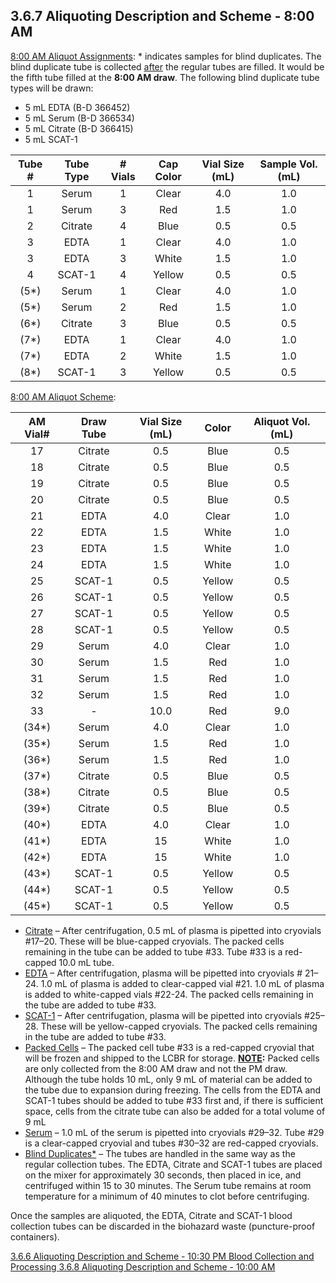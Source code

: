## 3.6.7 Aliquoting Description and Scheme - 8:00 AM

<u>8:00 AM Aliquot Assignments</u>: * indicates samples for blind duplicates.  The blind duplicate tube is collected <u>after</u> the regular tubes are filled.  It would be the fifth tube filled at the **8:00 AM draw**.  The following blind duplicate tube types will be drawn:

* 5 mL EDTA (B-D 366452)
* 5 mL Serum (B-D 366534)
* 5 mL Citrate (B-D 366415)
* 5 mL SCAT-1

| Tube # | Tube Type | # Vials | Cap Color | Vial Size (mL) | Sample Vol. (mL) |
|:------:|:---------:|:-------:|:---------:|:--------------:|:----------------:|
| 1      | Serum     | 1       | Clear     | 4.0            | 1.0              |
| 1      | Serum     | 3       | Red       | 1.5            | 1.0              |
| 2      | Citrate   | 4       | Blue      | 0.5            | 0.5              |
| 3      | EDTA      | 1       | Clear     | 4.0            | 1.0              |
| 3      | EDTA      | 3       | White     | 1.5            | 1.0              |
| 4      | SCAT-1    | 4       | Yellow    | 0.5            | 0.5              |
| (5*)   | Serum     | 1       | Clear     | 4.0            | 1.0              |
| (5*)   | Serum     | 2       | Red       | 1.5            | 1.0              |
| (6*)   | Citrate   | 3       | Blue      | 0.5            | 0.5              |
| (7*)   | EDTA      | 1       | Clear     | 4.0            | 1.0              |
| (7*)   | EDTA      | 2       | White     | 1.5            | 1.0              |
| (8*)   | SCAT-1    | 3       | Yellow    | 0.5            | 0.5              |

<u>8:00 AM Aliquot Scheme</u>:

| AM Vial# | Draw Tube | Vial Size (mL) | Color  | Aliquot Vol. (mL) |
|:--------:|:---------:|:--------------:|:------:|:-----------------:|
| 17       | Citrate   | 0.5            | Blue   | 0.5               |
| 18       | Citrate   | 0.5            | Blue   | 0.5               |
| 19       | Citrate   | 0.5            | Blue   | 0.5               |
| 20       | Citrate   | 0.5            | Blue   | 0.5               |
| 21       | EDTA      | 4.0            | Clear  | 1.0               |
| 22       | EDTA      | 1.5            | White  | 1.0               |
| 23       | EDTA      | 1.5            | White  | 1.0               |
| 24       | EDTA      | 1.5            | White  | 1.0               |
| 25       | SCAT-1    | 0.5            | Yellow | 0.5               |
| 26       | SCAT-1    | 0.5            | Yellow | 0.5               |
| 27       | SCAT-1    | 0.5            | Yellow | 0.5               |
| 28       | SCAT-1    | 0.5            | Yellow | 0.5               |
| 29       | Serum     | 4.0            | Clear  | 1.0               |
| 30       | Serum     | 1.5            | Red    | 1.0               |
| 31       | Serum     | 1.5            | Red    | 1.0               |
| 32       | Serum     | 1.5            | Red    | 1.0               |
| 33       | -         | 10.0           | Red    | 9.0               |
| (34*)    | Serum     | 4.0            | Clear  | 1.0               |
| (35*)    | Serum     | 1.5            | Red    | 1.0               |
| (36*)    | Serum     | 1.5            | Red    | 1.0               |
| (37*)    | Citrate   | 0.5            | Blue   | 0.5               |
| (38*)    | Citrate   | 0.5            | Blue   | 0.5               |
| (39*)    | Citrate   | 0.5            | Blue   | 0.5               |
| (40*)    | EDTA      | 4.0            | Clear  | 1.0               |
| (41*)    | EDTA      | 15             | White  | 1.0               |
| (42*)    | EDTA      | 15             | White  | 1.0               |
| (43*)    | SCAT-1    | 0.5            | Yellow | 0.5               |
| (44*)    | SCAT-1    | 0.5            | Yellow | 0.5               |
| (45*)    | SCAT-1    | 0.5            | Yellow | 0.5               |

* <u>Citrate</u> – After centrifugation, 0.5 mL of plasma is pipetted into cryovials #17–20.  These will be blue-capped cryovials.  The packed cells remaining in the tube can be added to tube #33.  Tube #33 is a red-capped 10.0 mL tube.
* <u>EDTA</u> – After centrifugation, plasma will be pipetted into cryovials # 21–24.  1.0 mL of plasma is added to clear-capped vial #21.  1.0 mL of plasma is added to white-capped vials #22-24.  The packed cells remaining in the tube are added to tube #33.
* <u>SCAT-1</u> – After centrifugation, plasma will be pipetted into cryovials #25–28.  These will be yellow-capped cryovials.  The packed cells remaining in the tube are added to tube #33.
* <u>Packed Cells</u> – The packed cell tube #33 is a red-capped cryovial that will be frozen and shipped to the LCBR for storage.  **<u>NOTE</u>:** Packed cells are only collected from the 8:00 AM draw and not the PM draw.  Although the tube holds 10 mL, only 9 mL of material can be added to the tube due to expansion during freezing.  The cells from the EDTA and SCAT-1 tubes should be added to tube #33 first and, if there is sufficient space, cells from the citrate tube can also be added for a total volume of 9 mL
* <u>Serum</u> – 1.0 mL of the serum is pipetted into cryovials #29–32.  Tube #29 is a clear-capped cryovial and tubes #30–32 are red-capped cryovials.
* <u>Blind Duplicates*</u> – The tubes are handled in the same way as the regular collection tubes. The EDTA, Citrate and SCAT-1 tubes are placed on the mixer for approximately 30 seconds, then placed in ice, and centrifuged within 15 to 30 minutes. The Serum tube remains at room temperature for a minimum of 40 minutes to clot before centrifuging.

Once the samples are aliquoted, the EDTA, Citrate and SCAT-1 blood collection tubes can be discarded in the biohazard waste (puncture-proof containers).


<div class="center">
<div class="btn-group">
  <a href=":pages_path:/manuals/blood-collection-processing/3-06-06-aliquoting-description-1030PM.md" class="btn btn-default">
    <span class="glyphicon glyphicon-chevron-left"></span>
    3.6.6 Aliquoting Description and Scheme - 10:30 PM
  </a>

  <a href=":pages_path:/manuals/blood-collection-processing" class="btn btn-default">
    <span class="glyphicon glyphicon-chevron-up"></span>
    Blood Collection and Processing
  </a>

  <a href=":pages_path:/manuals/blood-collection-processing/3-06-08-aliquoting-description-1000AM.md" class="btn btn-success">
    3.6.8 Aliquoting Description and Scheme - 10:00 AM
    <span class="glyphicon glyphicon-chevron-right"></span>
  </a>
</div>
</div>
